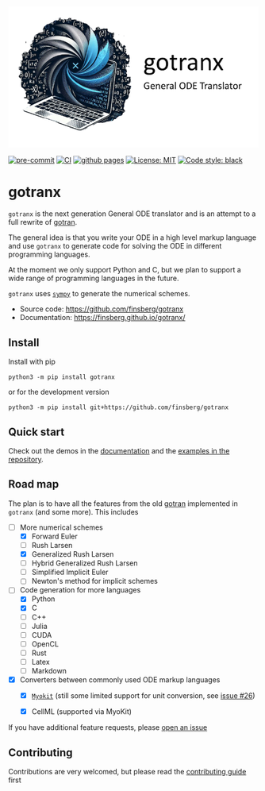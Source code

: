 ![_](docs/logo.png)

[![pre-commit](https://github.com/finsberg/gotranx/actions/workflows/pre-commit.yml/badge.svg)](https://github.com/finsberg/gotranx/actions/workflows/pre-commit.yml)
[![CI](https://github.com/finsberg/gotranx/actions/workflows/main.yml/badge.svg)](https://github.com/finsberg/gotranx/actions/workflows/main.yml)
[![github pages](https://github.com/finsberg/gotranx/actions/workflows/pages.yml/badge.svg)](https://finsberg.github.io/gotranx)
[![License: MIT](https://img.shields.io/badge/License-MIT-yellow.svg)](https://opensource.org/licenses/MIT)
[![Code style: black](https://img.shields.io/badge/code%20style-black-000000.svg)](https://github.com/psf/black)

# gotranx

`gotranx` is the next generation General ODE translator and is an attempt to a full rewrite of [gotran](https://github.com/ComputationalPhysiology/gotran).

The general idea is that you write your ODE in a high level markup language and use `gotranx` to generate code for solving the ODE in different programming languages.

At the moment we only support Python and C, but we plan to support a wide range of programming languages in the future.

`gotranx` uses [`sympy`](https://www.sympy.org/en/index.html) to generate the numerical schemes.

- Source code: https://github.com/finsberg/gotranx
- Documentation: https://finsberg.github.io/gotranx/


## Install
Install with pip
```
python3 -m pip install gotranx
```
or for the development version
```
python3 -m pip install git+https://github.com/finsberg/gotranx
```

## Quick start
Check out the demos in the [documentation](https://finsberg.github.io/gotranx/demos/cli) and the [examples in the repository](https://github.com/finsberg/gotranx/tree/main/examples).


## Road map
The plan is to have all the features from the old [gotran](https://github.com/ComputationalPhysiology/gotran) implemented in `gotranx` (and some more). This includes

- [ ] More numerical schemes
    - [x] Forward Euler
    - [ ] Rush Larsen
    - [x] Generalized Rush Larsen
    - [ ] Hybrid Generalized Rush Larsen
    - [ ] Simplified Implicit Euler
    - [ ] Newton's method for implicit schemes
- [ ] Code generation for more languages
    - [x] Python
    - [x] C
    - [ ] C++
    - [ ] Julia
    - [ ] CUDA
    - [ ] OpenCL
    - [ ] Rust
    - [ ] Latex
    - [ ] Markdown
- [x] Converters between commonly used ODE markup languages
    - [x] [`Myokit`](https://github.com/myokit/myokit) (still some limited support for unit conversion, see [issue #26](https://github.com/finsberg/gotranx/issues/26))
    - [x] CellML (supported via MyoKit)


If you have additional feature requests, please [open an issue](https://github.com/finsberg/gotranx/issues)

## Contributing
Contributions are very welcomed, but please read the [contributing guide](https://finsberg.github.io/gotranx/CONTRIBUTING/) first
